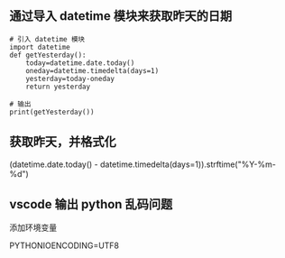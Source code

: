 
## 通过导入 datetime 模块来获取昨天的日期

```
# 引入 datetime 模块
import datetime
def getYesterday(): 
    today=datetime.date.today() 
    oneday=datetime.timedelta(days=1) 
    yesterday=today-oneday  
    return yesterday
 
# 输出
print(getYesterday())

```



## 获取昨天，并格式化

 (datetime.date.today() - datetime.timedelta(days=1)).strftime("%Y-%m-%d")


## vscode 输出 python 乱码问题

添加环境变量

PYTHONIOENCODING=UTF8


